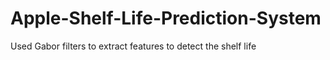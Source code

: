 # Apple-Shelf-Life-Prediction-System
Used Gabor filters to extract features to detect the shelf life
